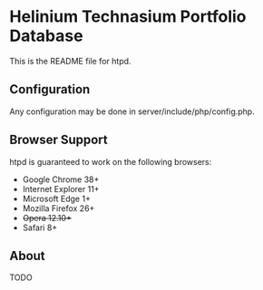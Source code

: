# Helinium Technasium Portfolio Database

This is the README file for htpd.

## Configuration
Any configuration may be done in server/include/php/config.php.

## Browser Support
htpd is guaranteed to work on the following browsers:
- Google Chrome 38+
- Internet Explorer 11+
- Microsoft Edge 1+
- Mozilla Firefox 26+
- ~~Opera 12.10+~~
- Safari 8+

## About
TODO
